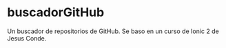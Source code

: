 # buscadorGitHub
Un buscador de repositorios de GitHub. Se baso en un curso de Ionic 2 de Jesus Conde.
